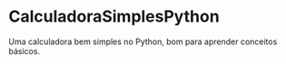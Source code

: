 # CalculadoraSimplesPython
 Uma calculadora bem simples no Python, bom para aprender conceitos básicos.
